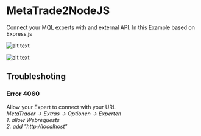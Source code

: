 # MetaTrade2NodeJS  
Connect your MQL experts with and external API. In this Example based on Express.js  
  
![alt text](https://raw.githubusercontent.com/XC3S/MetaTrade2NodeJS/master/docs/Node.PNG)  
  
![alt text](https://raw.githubusercontent.com/XC3S/MetaTrade2NodeJS/master/docs/MetaTrader.PNG)  
  
## Troubleshoting  
  
### Error 4060  
Allow your Expert to connect with your URL  
_MetaTrader -> Extras -> Optionen -> Experten_  
_1. allow Webrequests_  
_2. add "http://localhost"_  
